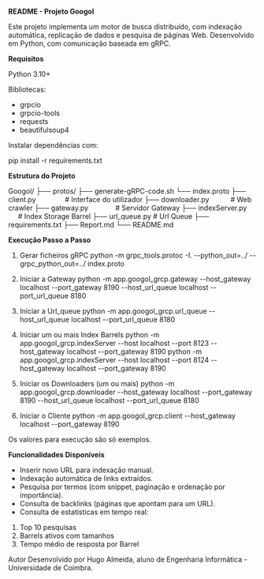 **README - Projeto Googol**

Este projeto implementa um motor de busca distribuído, com indexação automática, replicação de dados e pesquisa de páginas Web. Desenvolvido em Python, com comunicação baseada em gRPC.

**Requisitos**

Python 3.10+

Bibliotecas:

- grpcio
- grpcio-tools
- requests
- beautifulsoup4

Instalar dependências com:

pip install -r requirements.txt

**Estrutura do Projeto**

Googol/
├── protos/
    ├── generate-gRPC-code.sh
    └── index.proto
├── client.py               # Interface do utilizador
├── downloader.py           # Web crawler
├── gateway.py              # Servidor Gateway
├── indexServer.py          # Index Storage Barrel
├── url_queue.py # Url Queue
├── requirements.txt
├── Report.md
└── README.md

**Execução Passo a Passo**

1. Gerar ficheiros gRPC
   python -m grpc_tools.protoc -I. --python_out=../ --grpc_python_out=../ index.proto

2. Iniciar a Gateway
   python -m app.googol_grcp.gateway --host_gateway localhost --port_gateway 8190 --host_url_queue localhost --port_url_queue 8180

3. Iniciar a Url_queue
   python -m app.googol_grcp.url_queue --host_url_queue localhost --port_url_queue 8180

4. Iniciar um ou mais Index Barrels
   python -m app.googol_grcp.indexServer --host localhost --port 8123 --host_gateway localhost --port_gateway 8190
   python -m app.googol_grcp.indexServer --host localhost --port 8124 --host_gateway localhost --port_gateway 8190

5. Iniciar os Downloaders (um ou mais)
   python -m app.googol_grcp.downloader --host_gateway localhost --port_gateway 8190 --host_url_queue localhost --port_url_queue 8180

6. Iniciar o Cliente
   python -m app.googol_grcp.client --host_gateway localhost --port_gateway 8190

Os valores para execução são só exemplos.

**Funcionalidades Disponíveis**

- Inserir novo URL para indexação manual.
- Indexação automática de links extraídos.
- Pesquisa por termos (com snippet, paginação e ordenação por importância).
- Consulta de backlinks (páginas que apontam para um URL).
- Consulta de estatísticas em tempo real:

1. Top 10 pesquisas
1. Barrels ativos com tamanhos
1. Tempo médio de resposta por Barrel

Autor
Desenvolvido por Hugo Almeida, aluno de Engenharia Informática - Universidade de Coimbra.
